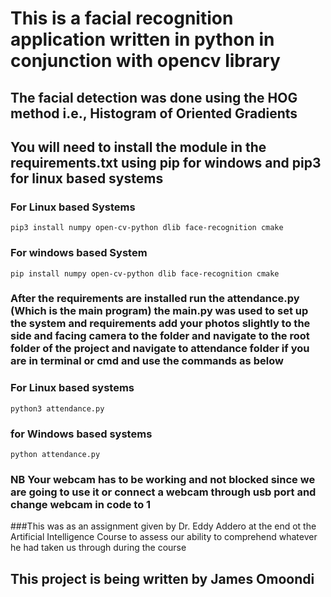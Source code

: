 # This is a facial recognition application written in python in conjunction with opencv library
## The facial detection was done using the HOG method i.e., Histogram of Oriented Gradients
## You will  need to install the module in the requirements.txt using pip for windows and pip3 for linux based systems
### For Linux based Systems
`pip3 install numpy open-cv-python dlib face-recognition cmake`
### For windows based System
`pip install numpy open-cv-python dlib face-recognition cmake`

### After the requirements are installed run the attendance.py (Which is the main program) the main.py was used to set up the system and requirements add your photos slightly to the side and facing camera to the folder and navigate to the root folder of the project and navigate to attendance folder if you are in terminal or cmd and use the commands as below
### For Linux based systems
`python3 attendance.py`
### for Windows based systems
`python attendance.py`

### NB Your webcam has to be working and not blocked since we are going to use it or connect a webcam through usb port and change webcam in code to 1 
###This was as an assignment given by Dr. Eddy Addero at the end ot the Artificial Intelligence Course to assess our ability to comprehend whatever he had taken us through during the course


## This project is being written by James Omoondi
